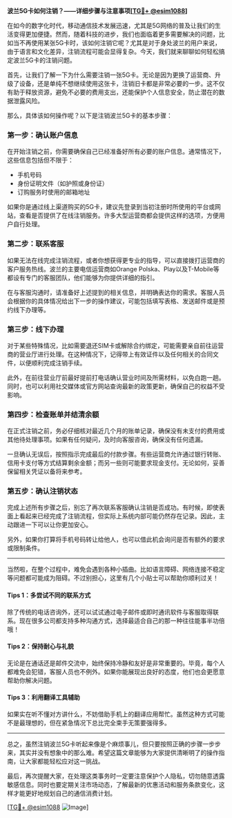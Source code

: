 **波兰5G卡如何注销？——详细步骤与注意事项[[TG💪+ @esim1088](https://t.me/s/esim1088)]**

在如今的数字化时代，移动通信技术发展迅速，尤其是5G网络的普及让我们的生活变得更加便捷。然而，随着科技的进步，我们也面临着更多需要解决的问题，比如当不再使用某张5G卡时，该如何注销它呢？尤其是对于身处波兰的用户来说，由于语言和文化差异，注销流程可能会显得复杂。今天，我们就来聊聊如何轻松搞定波兰5G卡的注销问题。

首先，让我们了解一下为什么需要注销一张5G卡。无论是因为更换了运营商、升级了设备，还是单纯不想继续使用这张卡，注销旧卡都是非常必要的一步。这不仅有助于释放资源，避免不必要的费用支出，还能保护个人信息安全，防止潜在的数据泄露风险。

那么，具体该如何操作呢？以下是注销波兰5G卡的基本步骤：

### **第一步：确认账户信息**
在开始注销之前，你需要确保自己已经准备好所有必要的账户信息。通常情况下，这些信息包括但不限于：
- 手机号码
- 身份证明文件（如护照或身份证）
- 订购服务时使用的邮箱地址

如果你是通过线上渠道购买的5G卡，建议先登录到当初注册时所使用的平台或网站，查看是否提供了在线注销服务。许多大型运营商都会提供这样的选项，方便用户自行处理。

### **第二步：联系客服**
如果无法在线完成注销流程，或者你想获得更专业的指导，可以直接拨打运营商的客户服务热线。波兰的主要电信运营商如Orange Polska、Play以及T-Mobile等都设有专门的客服团队，他们能够为你提供详细的指引。

在与客服沟通时，请准备好上述提到的相关信息，并明确表达你的需求。客服人员会根据你的具体情况给出下一步的操作建议，可能包括填写表格、发送邮件或是预约线下办理等。

### **第三步：线下办理**
对于某些特殊情况，比如需要退还SIM卡或解除合约绑定，可能需要亲自前往运营商的营业厅进行处理。在这种情况下，记得带上有效证件以及任何相关的合同文件，以便顺利完成注销手续。

此外，在前往营业厅前最好提前打电话确认营业时间及所需材料，以免白跑一趟。同时，也可以利用社交媒体或官方网站查询最新的政策更新，确保自己的权益不受影响。

### **第四步：检查账单并结清余额**
在正式注销之前，务必仔细核对最近几个月的账单记录，确保没有未支付的费用或其他待处理事项。如果有任何疑问，及时向客服咨询，确保没有任何遗漏。

一旦确认无误后，按照指示完成最后的付款步骤。有些运营商允许通过银行转账、信用卡支付等方式结算剩余金额；而另一些则可能要求现金支付。无论如何，妥善保留相关凭证以备将来参考。

### **第五步：确认注销状态**
完成上述所有步骤之后，别忘了再次联系客服确认注销是否成功。有时候，即使表面上看起来已经完成了注销流程，但实际上系统内部可能仍然存在记录。因此，主动跟进一下可以让你更加安心。

另外，如果你打算将手机号码转让给他人，也可以借此机会询问是否有额外的要求或限制条件。

---

当然啦，在整个过程中，难免会遇到各种小插曲。比如语言障碍、网络连接不稳定等问题都可能成为阻碍。不过别担心，这里有几个小贴士可以帮助你顺利过关！

#### **Tips 1：多尝试不同的联系方式**
除了传统的电话咨询外，还可以试试通过电子邮件或即时通讯软件与客服取得联系。现在很多公司都支持多种沟通方式，选择最适合自己的那一种往往能事半功倍哦！

#### **Tips 2：保持耐心与礼貌**
无论是在通话还是邮件交流中，始终保持冷静和友好是非常重要的。毕竟，每个人都难免会犯错，客服人员也不例外。如果你能展现出良好的态度，他们也会更愿意帮助你解决问题。

#### **Tips 3：利用翻译工具辅助**
如果实在听不懂对方讲什么，不妨借助手机上的翻译应用帮忙。虽然这种方式可能不是最理想的，但在紧急情况下总比完全束手无策要强得多。

---

总之，虽然注销波兰5G卡听起来像是个麻烦事儿，但只要按照正确的步骤一步步来，其实并没有想象中的那么难。希望这篇文章能够为大家提供清晰明了的操作指南，让大家都能轻松应对这一挑战。

最后，再次提醒大家，在处理这类事务时一定要注意保护个人隐私，切勿随意透露敏感信息。同时也要定期关注市场动态，了解最新的优惠活动和服务条款变化，这样才能更好地规划自己的通信消费计划。

[[TG💪+ @esim1088](https://t.me/s/esim1088) ![Image](https://i.postimg.cc/4NQfJmqS/Snipaste-2025-05-13-00-14-12.png)]